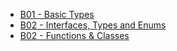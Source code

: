* [B01 - Basic Types](./lessons/b01)
* [B02 - Interfaces, Types and Enums](./lessons/b02)
* [B02 - Functions & Classes](./lessons/b03)